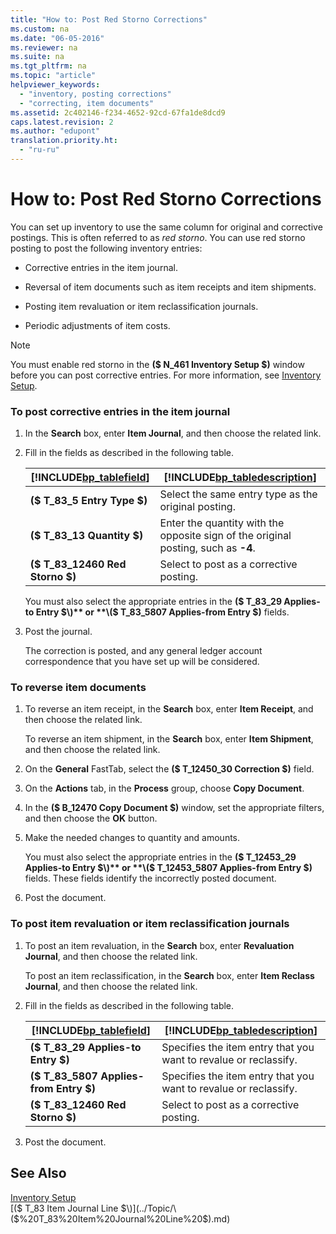 ```yaml
---
title: "How to: Post Red Storno Corrections"
ms.custom: na
ms.date: "06-05-2016"
ms.reviewer: na
ms.suite: na
ms.tgt_pltfrm: na
ms.topic: "article"
helpviewer_keywords: 
  - "inventory, posting corrections"
  - "correcting, item documents"
ms.assetid: 2c402146-f234-4652-92cd-67fa1de8dcd9
caps.latest.revision: 2
ms.author: "edupont"
translation.priority.ht: 
  - "ru-ru"
---
```

# How to: Post Red Storno Corrections
You can set up inventory to use the same column for original and corrective postings. This is often referred to as *red storno*. You can use red storno posting to post the following inventory entries:  
  
-   Corrective entries in the item journal.  
  
-   Reversal of item documents such as item receipts and item shipments.  
  
-   Posting item revaluation or item reclassification journals.  
  
-   Periodic adjustments of item costs.  
  
> [!NOTE]  
>  You must enable red storno in the **\($ N\_461 Inventory Setup $\)** window before you can post corrective entries. For more information, see [Inventory Setup](../../LocalFunctionalityForMicrosoftDynamicsNav2016/Russia/inventory-setup.md).  
  
### To post corrective entries in the item journal  
  
1.  In the **Search** box, enter **Item Journal**, and then choose the related link.  
  
2.  Fill in the fields as described in the following table.  
  
    |[!INCLUDE[bp_tablefield](../../ApplicationDesign/includes/bp_tablefield_md.md)]|[!INCLUDE[bp_tabledescription](../../ApplicationDesign/includes/bp_tabledescription_md.md)]|  
    |---------------------------------|---------------------------------------|  
    |**\($ T\_83\_5 Entry Type $\)**|Select the same entry type as the original posting.|  
    |**\($ T\_83\_13 Quantity $\)**|Enter the quantity with the opposite sign of the original posting, such as **\-4**.|  
    |**\($ T\_83\_12460 Red Storno $\)**|Select to post as a corrective posting.|  
  
     You must also select the appropriate entries in the **\($ T\_83\_29 Applies\-to Entry $\)** or **\($ T\_83\_5807 Applies\-from Entry $\)** fields.  
  
3.  Post the journal.  
  
     The correction is posted, and any general ledger account correspondence that you have set up will be considered.  
  
### To reverse item documents  
  
1.  To reverse an item receipt, in the **Search** box, enter **Item Receipt**, and then choose the related link.  
  
     To reverse an item shipment, in the **Search** box, enter **Item Shipment**, and then choose the related link.  
  
2.  On the **General** FastTab, select the **\($ T\_12450\_30 Correction $\)** field.  
  
3.  On the **Actions** tab, in the **Process** group, choose **Copy Document**.  
  
4.  In the **\($ B\_12470 Copy Document $\)** window, set the appropriate filters, and then choose the **OK** button.  
  
5.  Make the needed changes to quantity and amounts.  
  
     You must also select the appropriate entries in the **\($ T\_12453\_29 Applies\-to Entry $\)** or **\($ T\_12453\_5807 Applies\-from Entry $\)** fields. These fields identify the incorrectly posted document.  
  
6.  Post the document.  
  
### To post item revaluation or item reclassification journals  
  
1.  To post an item revaluation, in the **Search** box, enter **Revaluation Journal**, and then choose the related link.  
  
     To post an item reclassification, in the **Search** box, enter **Item Reclass Journal**, and then choose the related link.  
  
2.  Fill in the fields as described in the following table.  
  
    |[!INCLUDE[bp_tablefield](../../ApplicationDesign/includes/bp_tablefield_md.md)]|[!INCLUDE[bp_tabledescription](../../ApplicationDesign/includes/bp_tabledescription_md.md)]|  
    |---------------------------------|---------------------------------------|  
    |**\($ T\_83\_29 Applies\-to Entry $\)**|Specifies the item entry that you want to revalue or reclassify.|  
    |**\($ T\_83\_5807 Applies\-from Entry $\)**|Specifies the item entry that you want to revalue or reclassify.|  
    |**\($ T\_83\_12460 Red Storno $\)**|Select to post as a corrective posting.|  
  
3.  Post the document.  
  
## See Also  
 [Inventory Setup](../../LocalFunctionalityForMicrosoftDynamicsNav2016/Russia/inventory-setup.md)   
 [\($ T\_83 Item Journal Line $\)](../Topic/\($%20T_83%20Item%20Journal%20Line%20$\).md)